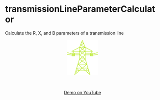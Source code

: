 # transmissionLineParameterCalculator
Calculate the R, X, and B parameters of a transmission line

<div align="center">
<img src="./img.png" style="width:20%;"> </img>
</p> <br> </p>
<div>

[Demo on YouTube](https://www.youtube.com/)